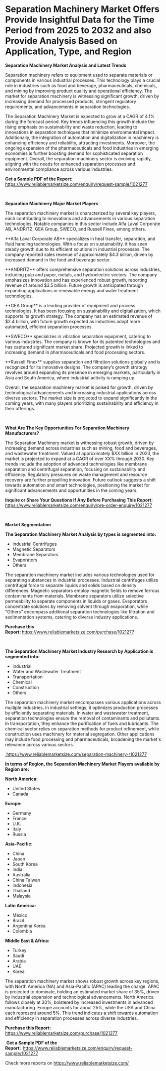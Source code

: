 <p><h1>Separation Machinery Market Offers Provide Insightful Data for the Time Period from 2025 to 2032 and also Provide Analysis Based on Application, Type, and Region</h1></p><p><strong>Separation Machinery Market Analysis and Latest Trends</strong></p>
<p><p>Separation machinery refers to equipment used to separate materials or components in various industrial processes. This technology plays a crucial role in industries such as food and beverage, pharmaceuticals, chemicals, and mining by improving product quality and operational efficiency. The market for separation machinery is witnessing significant growth, driven by increasing demand for processed products, stringent regulatory requirements, and advancements in separation technologies.</p><p>The Separation Machinery Market is expected to grow at a CAGR of 4.1% during the forecast period. Key trends influencing this growth include the rising emphasis on sustainability and waste reduction, leading to innovations in separation techniques that minimize environmental impact. Additionally, the integration of automation and digitalization in machinery is enhancing efficiency and reliability, attracting investments. Moreover, the ongoing expansion of the pharmaceuticals and food industries in emerging economies is further boosting demand for sophisticated separation equipment. Overall, the separation machinery sector is evolving rapidly, aligning with the needs for enhanced separation processes and environmental compliance across various industries.</p></p>
<p><strong>Get a Sample PDF of the Report:&nbsp;</strong> <a href="https://www.reliablemarketsize.com/enquiry/request-sample/1021277?utm_campaign=2892&utm_medium=2&utm_source=Github&utm_content=ia&utm_term=08042025&utm_id=separation-machinery">https://www.reliablemarketsize.com/enquiry/request-sample/1021277</a></p>
<p>&nbsp;</p>
<p><strong>Separation Machinery Major Market Players</strong></p>
<p><p>The separation machinery market is characterized by several key players, each contributing to innovations and advancements in various separation technologies. Notable companies in this sector include Alfa Laval Corporate AB, ANDRITZ, GEA Group, SWECO, and Russell Finex, among others.</p><p>**Alfa Laval Corporate AB** specializes in heat transfer, separation, and fluid handling technologies. With a focus on sustainability, it has seen steady growth due to its efficient solutions in industrial processes. The company reported sales revenue of approximately $4.3 billion, driven by increased demand in the food and beverage sector.</p><p>**ANDRITZ** offers comprehensive separation solutions across industries, including pulp and paper, metals, and hydroelectric sectors. The company emphasizes innovation and has experienced robust growth, reporting revenue of around $3.5 billion. Future growth is anticipated through expanding applications in renewable energy and water treatment technologies.</p><p>**GEA Group** is a leading provider of equipment and process technologies. It has been focusing on sustainability and digitalization, which supports its growth strategy. The company has an estimated revenue of $2.4 billion, with future growth expected as industries adopt more automated, efficient separation processes.</p><p>**SWECO** specializes in vibration separation equipment, catering to various industries. The company is known for its patented technologies and has captured significant market share. Projected growth is linked to increasing demand in pharmaceuticals and food processing sectors.</p><p>**Russell Finex** supplies separation and filtration solutions globally and is recognized for its innovative designs. The company’s growth strategy revolves around expanding its presence in emerging markets, particularly in Asia and South America, where industrial activity is ramping up.</p><p>Overall, the separation machinery market is poised for growth, driven by technological advancements and increasing industrial applications across diverse sectors. The market size is projected to expand significantly in the coming years, with many players prioritizing sustainability and efficiency in their offerings.</p></p>
<p>&nbsp;</p>
<p><strong>What Are The Key Opportunities For Separation Machinery Manufacturers?</strong></p>
<p><p>The Separation Machinery market is witnessing robust growth, driven by increasing demand across industries such as mining, food and beverages, and wastewater treatment. Valued at approximately $XX billion in 2023, the market is projected to expand at a CAGR of over XX% through 2030. Key trends include the adoption of advanced technologies like membrane separation and centrifugal separation, focusing on sustainability and efficiency. Regulatory pressures on waste management and resource recovery are further propelling innovation. Future outlook suggests a shift towards automation and smart technologies, positioning the market for significant advancements and opportunities in the coming years.</p></p>
<p><strong>Inquire or Share Your Questions If Any Before Purchasing This Report:</strong> <a href="https://www.reliablemarketsize.com/enquiry/pre-order-enquiry/1021277?utm_campaign=2892&utm_medium=2&utm_source=Github&utm_content=ia&utm_term=08042025&utm_id=separation-machinery">https://www.reliablemarketsize.com/enquiry/pre-order-enquiry/1021277</a></p>
<p>&nbsp;</p>
<p><strong>Market Segmentation</strong></p>
<p><strong>The Separation Machinery Market Analysis by types is segmented into:</strong></p>
<p><ul><li>Industrial Centrifuges</li><li>Magnetic Separators</li><li>Membrane Separators</li><li>Evaporators</li><li>Others</li></ul></p>
<p><p>The separation machinery market includes various technologies used for separating substances in industrial processes. Industrial centrifuges utilize centrifugal force to separate liquids and solids based on density differences. Magnetic separators employ magnetic fields to remove ferrous contaminants from materials. Membrane separators utilize selective permeability to separate components in liquids or gases. Evaporators concentrate solutions by removing solvent through evaporation, while "Others" encompass additional separation technologies like filtration and sedimentation systems, catering to diverse industry applications.</p></p>
<p><strong>Purchase this Report:&nbsp;</strong><a href="https://www.reliablemarketsize.com/purchase/1021277?utm_campaign=2892&utm_medium=2&utm_source=Github&utm_content=ia&utm_term=08042025&utm_id=separation-machinery">https://www.reliablemarketsize.com/purchase/1021277</a></p>
<p>&nbsp;</p>
<p><strong>The Separation Machinery Market Industry Research by Application is segmented into:</strong></p>
<p><ul><li>Industrial</li><li>Water and Wastewater Treatment</li><li>Transportation</li><li>Chemical</li><li>Construction</li><li>Others</li></ul></p>
<p><p>The separation machinery market encompasses various applications across multiple industries. In industrial settings, it optimizes production processes by efficiently separating materials. In water and wastewater treatment, separation technologies ensure the removal of contaminants and pollutants. In transportation, they enhance the purification of fuels and lubricants. The chemical sector relies on separation methods for product refinement, while construction uses machinery for material segregation. Other applications may include food processing and pharmaceuticals, broadening the market's relevance across various sectors.</p></p>
<p><a href="https://www.reliablemarketsize.com/separation-machinery-r1021277?utm_campaign=2892&utm_medium=2&utm_source=Github&utm_content=ia&utm_term=08042025&utm_id=separation-machinery">&nbsp;https://www.reliablemarketsize.com/separation-machinery-r1021277</a></p>
<p><strong>In terms of Region, the Separation Machinery Market Players available by Region are:</strong></p>
<p>
    <p> <strong> North America: </strong>
        <ul>
            <li>United States</li>
            <li>Canada</li>
        </ul>
        </p> 
    <p> <strong> Europe: </strong>
        <ul>
            <li>Germany</li>
            <li>France</li>
            <li>U.K.</li>
            <li>Italy</li>
            <li>Russia</li>
        </ul>
        </p> 
    <p> <strong> Asia-Pacific: </strong>
        <ul>
            <li>China</li>
            <li>Japan</li>
            <li>South Korea</li>
            <li>India</li>
            <li>Australia</li>
            <li>China Taiwan</li>
            <li>Indonesia</li>
            <li>Thailand</li>
            <li>Malaysia</li>
        </ul>
        </p> 
    <p> <strong> Latin America: </strong>
        <ul>
            <li>Mexico</li>
            <li>Brazil</li>
            <li>Argentina Korea</li>
            <li>Colombia</li>
        </ul>
        </p> 
    <p> <strong> Middle East & Africa: </strong>
        <ul>
            <li>Turkey</li>
            <li>Saudi</li>
            <li>Arabia</li>
            <li>UAE</li>
            <li>Korea</li>
        </ul>
    </p>
    </p>
<p><p>The separation machinery market shows robust growth across key regions, with North America (NA) and Asia-Pacific (APAC) leading the charge. APAC is projected to dominate, holding an estimated market share of 35%, driven by industrial expansion and technological advancements. North America follows closely at 30%, bolstered by increased investments in advanced manufacturing. Europe accounts for about 25%, while the USA and China each represent around 5%. This trend indicates a shift towards automation and efficiency in separation processes across diverse industries.</p></p>
<p><strong>Purchase this Report: </strong><a href="https://www.reliablemarketsize.com/purchase/1021277?utm_campaign=2892&utm_medium=2&utm_source=Github&utm_content=ia&utm_term=08042025&utm_id=separation-machinery">https://www.reliablemarketsize.com/purchase/1021277</a></p>
<p>&nbsp;<strong>Get a Sample PDF of the Report:&nbsp;&nbsp;</strong><a href="https://www.reliablemarketsize.com/enquiry/request-sample/1021277?utm_campaign=2892&utm_medium=2&utm_source=Github&utm_content=ia&utm_term=08042025&utm_id=separation-machinery">https://www.reliablemarketsize.com/enquiry/request-sample/1021277</a></p>
<p><strong></strong></p>
<p>Check more reports on <a href="https://www.reliablemarketsize.com/?utm_campaign=2892&utm_medium=2&utm_source=Github&utm_content=ia&utm_term=08042025&utm_id=separation-machinery">https://www.reliablemarketsize.com/</a></p>
